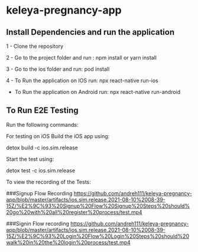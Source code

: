 # keleya-pregnancy-app

## Install Dependencies and run the application

1 - Clone the repository

2 - Go to the project folder and run : npm install or yarn install

3 - Go to the ios folder and run: pod install

4 - To Run the application on IOS run: npx react-native run-ios
  - To Run the application on Android run: npx react-native run-android

## To Run E2E Testing

Run the following commands: 


For testing on iOS
Build the iOS app using:

detox build -c ios.sim.release

Start the test using:

detox test -c ios.sim.release

To view the recording of the Tests:

###Signup Flow Recording
https://github.com/andreh111/keleya-pregnancy-app/blob/master/artifacts/ios.sim.release.2021-08-10%2008-39-15Z/%E2%9C%93%20Signup%20Flow%20Signup%20Steps%20should%20go%20with%20all%20register%20process/test.mp4

###Signin Flow recording 
https://github.com/andreh111/keleya-pregnancy-app/blob/master/artifacts/ios.sim.release.2021-08-10%2008-39-15Z/%E2%9C%93%20Login%20Flow%20Login%20Steps%20should%20walk%20in%20the%20login%20process/test.mp4
